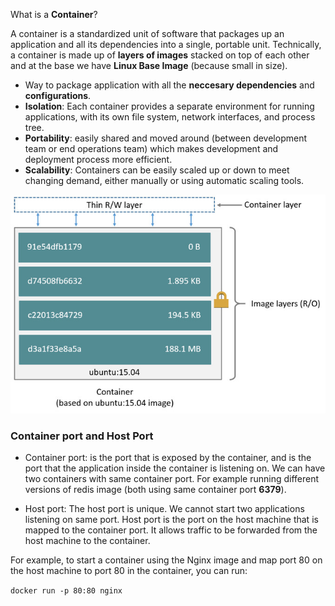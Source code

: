
What is a **Container**? 

A container is a standardized unit of software that packages up an application and all its dependencies into a single, portable unit. Technically, a container is made up of **layers of images** stacked on top of each other and at the base we have **Linux Base Image** (because small in size).

* Way to package application with all the **neccesary dependencies** and **configurations**.
* **Isolation**: Each container provides a separate environment for running applications, with its own file system, network interfaces, and process tree.
* **Portability**: easily shared and moved around (between development team or end operations team) which makes development and deployment process more efficient. 
* **Scalability**: Containers can be easily scaled up or down to meet changing demand, either manually or using automatic scaling tools.

![Screenshot](container-layers.jpg)



### Container port and Host Port

-   Container port: is the port that is exposed by the container, and is the port that the application inside the container is listening on. We can have two containers with same container port. For example running different versions of redis image (both using same container port **6379**).

-   Host port: The host port is unique. We cannot start two applications listening on same port. Host port is the port on the host machine that is mapped to the container port. It allows traffic to be forwarded from the host machine to the container. 

For example, to start a container using the Nginx image and map port 80 on the host machine to port 80 in the container, you can run:

`docker run -p 80:80 nginx`